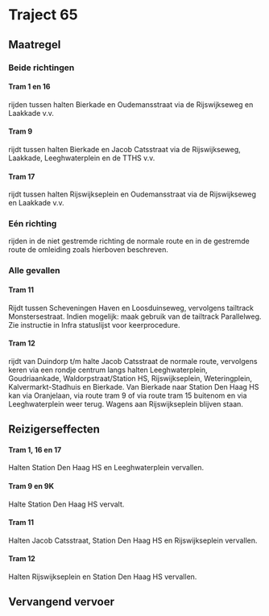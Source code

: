 # Traject 65 
## Maatregel
### Beide richtingen

#### Tram 1 en 16
rijden tussen halten Bierkade en Oudemansstraat via de Rijswijkseweg en Laakkade v.v.

#### Tram 9
rijdt tussen halten Bierkade en Jacob Catsstraat via de Rijswijkseweg, Laakkade, Leeghwaterplein en de TTHS v.v.

#### Tram 17
rijdt tussen halten Rijswijkseplein en Oudemansstraat via de Rijswijkseweg en Laakkade v.v.

### Eén richting
rijden in de niet gestremde richting de normale route en in de gestremde route de omleiding zoals hierboven beschreven.

### Alle gevallen

#### Tram 11
Rijdt tussen Scheveningen Haven en Loosduinseweg, vervolgens tailtrack Monstersestraat. Indien mogelijk: maak gebruik van de tailtrack Parallelweg. Zie instructie in Infra statuslijst voor keerprocedure.

#### Tram 12
rijdt van Duindorp t/m halte Jacob Catsstraat de normale route, vervolgens keren via een rondje centrum langs halten Leeghwaterplein, Goudriaankade, Waldorpstraat/Station HS, Rijswijkseplein, Weteringplein, Kalvermarkt-Stadhuis en Bierkade. Van Bierkade naar Station Den Haag HS kan via Oranjelaan, via route tram 9 of via route tram 15 buitenom en via Leeghwaterplein weer terug.
Wagens aan Rijswijkseplein blijven staan.

## Reizigerseffecten

#### Tram 1, 16 en 17
Halten Station Den Haag HS en Leeghwaterplein vervallen.

#### Tram 9 en 9K
Halte Station Den Haag HS vervalt.

#### Tram 11
Halten Jacob Catsstraat, Station Den Haag HS en Rijswijkseplein vervallen.

#### Tram 12
Halten Rijswijkseplein en Station Den Haag HS vervallen.

## Vervangend vervoer
